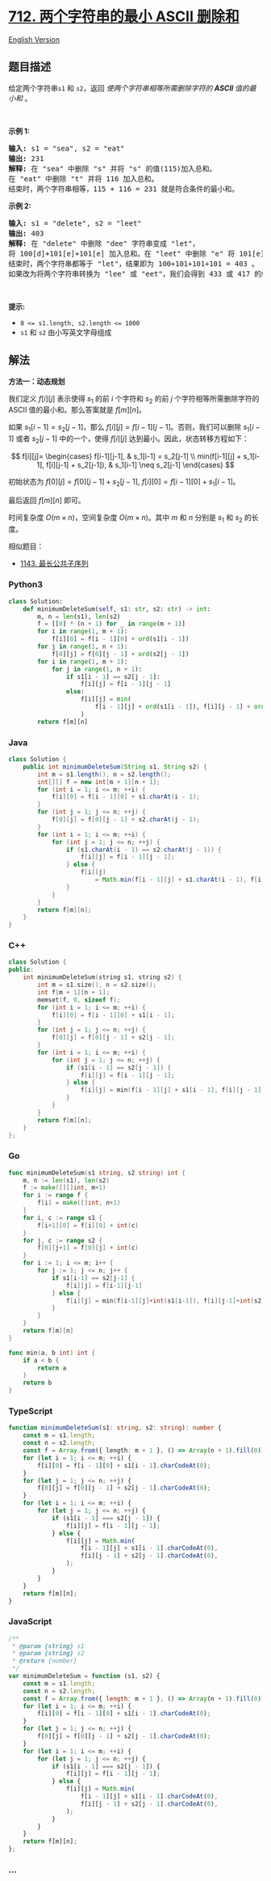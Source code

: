 # [712. 两个字符串的最小 ASCII 删除和](https://leetcode.cn/problems/minimum-ascii-delete-sum-for-two-strings)

[English Version](/solution/0700-0799/0712.Minimum%20ASCII%20Delete%20Sum%20for%20Two%20Strings/README_EN.md)

## 题目描述

<!-- 这里写题目描述 -->

<p>给定两个字符串<code>s1</code>&nbsp;和&nbsp;<code>s2</code>，返回 <em>使两个字符串相等所需删除字符的&nbsp;<strong>ASCII&nbsp;</strong>值的最小和&nbsp;</em>。</p>

<p>&nbsp;</p>

<p><strong>示例 1:</strong></p>

<pre>
<strong>输入:</strong> s1 = "sea", s2 = "eat"
<strong>输出:</strong> 231
<strong>解释:</strong> 在 "sea" 中删除 "s" 并将 "s" 的值(115)加入总和。
在 "eat" 中删除 "t" 并将 116 加入总和。
结束时，两个字符串相等，115 + 116 = 231 就是符合条件的最小和。
</pre>

<p><strong>示例&nbsp;2:</strong></p>

<pre>
<strong>输入:</strong> s1 = "delete", s2 = "leet"
<strong>输出:</strong> 403
<strong>解释:</strong> 在 "delete" 中删除 "dee" 字符串变成 "let"，
将 100[d]+101[e]+101[e] 加入总和。在 "leet" 中删除 "e" 将 101[e] 加入总和。
结束时，两个字符串都等于 "let"，结果即为 100+101+101+101 = 403 。
如果改为将两个字符串转换为 "lee" 或 "eet"，我们会得到 433 或 417 的结果，比答案更大。
</pre>

<p>&nbsp;</p>

<p><strong>提示:</strong></p>

<ul>
	<li><code>0 &lt;= s1.length, s2.length &lt;= 1000</code></li>
	<li><code>s1</code>&nbsp;和&nbsp;<code>s2</code>&nbsp;由小写英文字母组成</li>
</ul>

## 解法

<!-- 这里可写通用的实现逻辑 -->

**方法一：动态规划**

我们定义 $f[i][j]$ 表示使得 $s_1$ 的前 $i$ 个字符和 $s_2$ 的前 $j$ 个字符相等所需删除字符的 ASCII 值的最小和。那么答案就是 $f[m][n]$。

如果 $s_1[i-1] = s_2[j-1]$，那么 $f[i][j] = f[i-1][j-1]$。否则，我们可以删除 $s_1[i-1]$ 或者 $s_2[j-1]$ 中的一个，使得 $f[i][j]$ 达到最小。因此，状态转移方程如下：

$$
f[i][j]=
\begin{cases}
f[i-1][j-1], & s_1[i-1] = s_2[j-1] \\
min(f[i-1][j] + s_1[i-1], f[i][j-1] + s_2[j-1]), & s_1[i-1] \neq s_2[j-1]
\end{cases}
$$

初始状态为 $f[0][j] = f[0][j-1] + s_2[j-1]$, $f[i][0] = f[i-1][0] + s_1[i-1]$。

最后返回 $f[m][n]$ 即可。

时间复杂度 $O(m \times n)$，空间复杂度 $O(m \times n)$。其中 $m$ 和 $n$ 分别是 $s_1$ 和 $s_2$ 的长度。

相似题目：

-   [1143. 最长公共子序列](/solution/1100-1199/1143.Longest%20Common%20Subsequence/README.md)

<!-- tabs:start -->

### **Python3**

<!-- 这里可写当前语言的特殊实现逻辑 -->

```python
class Solution:
    def minimumDeleteSum(self, s1: str, s2: str) -> int:
        m, n = len(s1), len(s2)
        f = [[0] * (n + 1) for _ in range(m + 1)]
        for i in range(1, m + 1):
            f[i][0] = f[i - 1][0] + ord(s1[i - 1])
        for j in range(1, n + 1):
            f[0][j] = f[0][j - 1] + ord(s2[j - 1])
        for i in range(1, m + 1):
            for j in range(1, n + 1):
                if s1[i - 1] == s2[j - 1]:
                    f[i][j] = f[i - 1][j - 1]
                else:
                    f[i][j] = min(
                        f[i - 1][j] + ord(s1[i - 1]), f[i][j - 1] + ord(s2[j - 1])
                    )
        return f[m][n]
```

### **Java**

<!-- 这里可写当前语言的特殊实现逻辑 -->

```java
class Solution {
    public int minimumDeleteSum(String s1, String s2) {
        int m = s1.length(), n = s2.length();
        int[][] f = new int[m + 1][n + 1];
        for (int i = 1; i <= m; ++i) {
            f[i][0] = f[i - 1][0] + s1.charAt(i - 1);
        }
        for (int j = 1; j <= n; ++j) {
            f[0][j] = f[0][j - 1] + s2.charAt(j - 1);
        }
        for (int i = 1; i <= m; ++i) {
            for (int j = 1; j <= n; ++j) {
                if (s1.charAt(i - 1) == s2.charAt(j - 1)) {
                    f[i][j] = f[i - 1][j - 1];
                } else {
                    f[i][j]
                        = Math.min(f[i - 1][j] + s1.charAt(i - 1), f[i][j - 1] + s2.charAt(j - 1));
                }
            }
        }
        return f[m][n];
    }
}
```

### **C++**

```cpp
class Solution {
public:
    int minimumDeleteSum(string s1, string s2) {
        int m = s1.size(), n = s2.size();
        int f[m + 1][n + 1];
        memset(f, 0, sizeof f);
        for (int i = 1; i <= m; ++i) {
            f[i][0] = f[i - 1][0] + s1[i - 1];
        }
        for (int j = 1; j <= n; ++j) {
            f[0][j] = f[0][j - 1] + s2[j - 1];
        }
        for (int i = 1; i <= m; ++i) {
            for (int j = 1; j <= n; ++j) {
                if (s1[i - 1] == s2[j - 1]) {
                    f[i][j] = f[i - 1][j - 1];
                } else {
                    f[i][j] = min(f[i - 1][j] + s1[i - 1], f[i][j - 1] + s2[j - 1]);
                }
            }
        }
        return f[m][n];
    }
};
```

### **Go**

```go
func minimumDeleteSum(s1 string, s2 string) int {
	m, n := len(s1), len(s2)
	f := make([][]int, m+1)
	for i := range f {
		f[i] = make([]int, n+1)
	}
	for i, c := range s1 {
		f[i+1][0] = f[i][0] + int(c)
	}
	for j, c := range s2 {
		f[0][j+1] = f[0][j] + int(c)
	}
	for i := 1; i <= m; i++ {
		for j := 1; j <= n; j++ {
			if s1[i-1] == s2[j-1] {
				f[i][j] = f[i-1][j-1]
			} else {
				f[i][j] = min(f[i-1][j]+int(s1[i-1]), f[i][j-1]+int(s2[j-1]))
			}
		}
	}
	return f[m][n]
}

func min(a, b int) int {
	if a < b {
		return a
	}
	return b
}
```

### **TypeScript**

```ts
function minimumDeleteSum(s1: string, s2: string): number {
    const m = s1.length;
    const n = s2.length;
    const f = Array.from({ length: m + 1 }, () => Array(n + 1).fill(0));
    for (let i = 1; i <= m; ++i) {
        f[i][0] = f[i - 1][0] + s1[i - 1].charCodeAt(0);
    }
    for (let j = 1; j <= n; ++j) {
        f[0][j] = f[0][j - 1] + s2[j - 1].charCodeAt(0);
    }
    for (let i = 1; i <= m; ++i) {
        for (let j = 1; j <= n; ++j) {
            if (s1[i - 1] === s2[j - 1]) {
                f[i][j] = f[i - 1][j - 1];
            } else {
                f[i][j] = Math.min(
                    f[i - 1][j] + s1[i - 1].charCodeAt(0),
                    f[i][j - 1] + s2[j - 1].charCodeAt(0),
                );
            }
        }
    }
    return f[m][n];
}
```

### **JavaScript**

```js
/**
 * @param {string} s1
 * @param {string} s2
 * @return {number}
 */
var minimumDeleteSum = function (s1, s2) {
    const m = s1.length;
    const n = s2.length;
    const f = Array.from({ length: m + 1 }, () => Array(n + 1).fill(0));
    for (let i = 1; i <= m; ++i) {
        f[i][0] = f[i - 1][0] + s1[i - 1].charCodeAt(0);
    }
    for (let j = 1; j <= n; ++j) {
        f[0][j] = f[0][j - 1] + s2[j - 1].charCodeAt(0);
    }
    for (let i = 1; i <= m; ++i) {
        for (let j = 1; j <= n; ++j) {
            if (s1[i - 1] === s2[j - 1]) {
                f[i][j] = f[i - 1][j - 1];
            } else {
                f[i][j] = Math.min(
                    f[i - 1][j] + s1[i - 1].charCodeAt(0),
                    f[i][j - 1] + s2[j - 1].charCodeAt(0),
                );
            }
        }
    }
    return f[m][n];
};
```

### **...**

```

```

<!-- tabs:end -->
